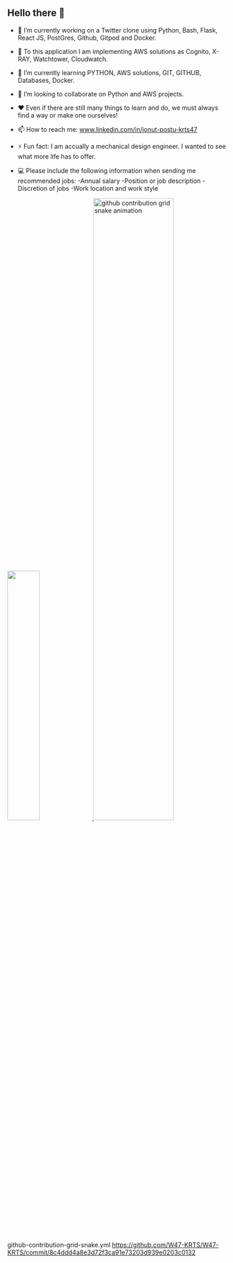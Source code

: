 ## Hello there 👋

- 🔭 I’m currently working on a Twitter clone using Python, Bash, Flask, React JS, PostGres, Github, Gitpod and Docker.
- 💬 To this application I am implementing AWS solutions as Cognito, X-RAY, Watchtower, Cloudwatch.
- 🌱 I’m currently learning PYTHON, AWS solutions, GIT, GITHUB, Databases, Docker.
- 👯 I’m looking to collaborate on Python and AWS projects.
- ❤️ Even if there are still many things to learn and do, we must always find a way or make one ourselves!
- 📫 How to reach me: www.linkedin.com/in/ionut-postu-krts47
- ⚡ Fun fact: I am accually a mechanical design engineer. I wanted to see what more life has to offer.
- 💻 Please include the following information when sending me recommended jobs:
  -Annual salary
  -Position or job description
  -Discretion of jobs
  -Work location and work style

  <a href="#">
<image width='38%' src="https://github-readme-stats.vercel.app/api?username=W47-KRTS&show_icons=true&include_all_commits=false&hide_border=true&hide=contribs&theme=vue" />
</a>
<a href="#">
<picture width='60%'>
  <source media="(prefers-color-scheme: dark)" srcset="https://github.com/W47-KRTS/W47-KRTS/commit/8c4ddd4a8e3d72f3ca91e73203d939e0203c0132">
  <source media="(prefers-color-scheme: light)" srcset="https://raw.githubusercontent.com/W47-KRTS/W47-KRTS/commit/github-contribution-grid-snake.svg">
  <img width='60%' alt="github contribution grid snake animation" src="https://raw.githubusercontent.com/W47-KRTS/W47-KRTS/commit/github-contribution-grid-snake.svg">
</picture>
</a>

github-contribution-grid-snake.yml
https://github.com/W47-KRTS/W47-KRTS/commit/8c4ddd4a8e3d72f3ca91e73203d939e0203c0132

